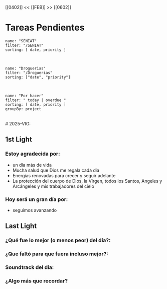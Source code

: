 [[0402]] << [[FEB]] >> [[0602]]

# Tareas Pendientes

```todoist
name: "SENIAT"
filter: "/SENIAT"
sorting: [ date, priority ]
```

<br/>

```todoist
name: "Droguerias"
filter: "/Droguerias"
sorting: ["date", "priority"]
```

<br/>

```todoist
name: "Por hacer"
filter: " today | overdue "
sorting: [ date, priority ]
groupBy: project
```

<br/>
# 2025-VIG:

## 1st Light

### Estoy agradecida por:
- un día más de vida
- Mucha salud que Dios me regala cada dia
- Energias renovadas para crecer y seguir adelante
- La protección del cuerpo de Dios, la Virgen, todos los Santos, Angeles y Arcángeles y mis trabajadores del cielo
### Hoy será un gran día por:
- seguimos avanzando 
## Last Light

### ¿Qué fue lo mejor (o menos peor) del día?:

### ¿Que faltó para que fuera incluso mejor?:

### Soundtrack del día:

### ¿Algo más que recordar?